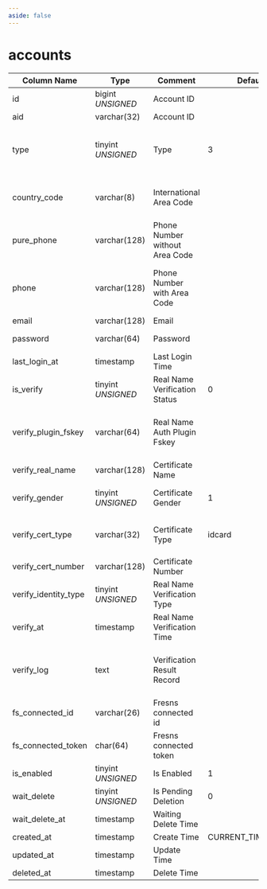 ```yaml
---
aside: false
---
```


# accounts

| Column Name | Type | Comment | Default | Null | Remark |
| --- | --- | --- | --- | --- | --- |
| id | bigint *UNSIGNED* | Account ID |  | NO | Auto Increment |
| aid | varchar(32) | Account ID |  | NO | **Unique** |
| type | tinyint *UNSIGNED* | Type | 3 | NO | 1.Super Administrator<br>2.Regular Administrator<br>3.Regular User |
| country_code | varchar(8) | International Area Code |  | YES | Format without plus sign, e.g., Singapore is 65, USA is 1 |
| pure_phone | varchar(128) | Phone Number without Area Code |  | YES | Without international area code |
| phone | varchar(128) | Phone Number with Area Code |  | YES | **Unique** With international area code (no plus sign in the area code) |
| email | varchar(128) | Email |  | YES | **Unique** |
| password | varchar(64) | Password |  | YES | Encrypted storage |
| last_login_at | timestamp | Last Login Time |  | NO |  |
| is_verify | tinyint *UNSIGNED* | Real Name Verification Status | 0 | NO | 0.Unverified / 1.Verified |
| verify_plugin_fskey | varchar(64) | Real Name Auth Plugin Fskey |  | YES | Which plugin handled the authentication, Related field [plugins->fskey](../plugins/plugins.md) |
| verify_real_name | varchar(128) | Certificate Name |  | YES |  |
| verify_gender | tinyint *UNSIGNED* | Certificate Gender | 1 | NO | 1.Unknown / 2.Male / 3.Female |
| verify_cert_type | varchar(32) | Certificate Type | idcard | YES | `idcard`, `passport`, `driving`, `business` |
| verify_cert_number | varchar(128) | Certificate Number |  | YES |  |
| verify_identity_type | tinyint *UNSIGNED* | Real Name Verification Type |  | YES | 1.Unknown / 2.Individual / 3.Company |
| verify_at | timestamp | Real Name Verification Time |  | YES |  |
| verify_log | text | Verification Result Record |  | YES | Full backup of the returned data package<br>**Note data desensitization** |
| fs_connected_id | varchar(26) | Fresns connected id |  | YES | **Unique** |
| fs_connected_token | char(64) | Fresns connected token |  | YES | **Unique** |
| is_enabled | tinyint *UNSIGNED* | Is Enabled | 1 | NO | 0.Disabled / 1.Normal |
| wait_delete | tinyint *UNSIGNED* | Is Pending Deletion | 0 | NO | 0.No / 1.Yes |
| wait_delete_at | timestamp | Waiting Delete Time |  | YES |  |
| created_at | timestamp | Create Time | CURRENT_TIMESTAMP | NO |  |
| updated_at | timestamp | Update Time |  | YES |  |
| deleted_at | timestamp | Delete Time |  | YES |  |
